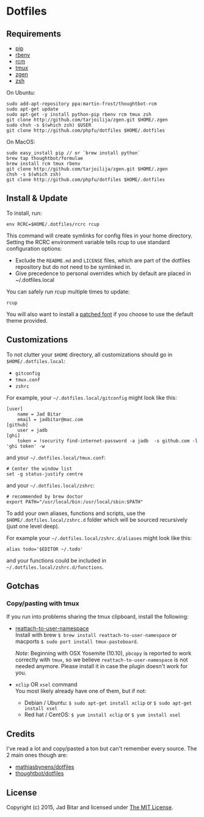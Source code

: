 # Dotfiles

## Requirements

* [pip](https://pip.pypa.io/en/stable/installing/)
* [rbenv](https://github.com/sstephenson/rbenv#homebrew-on-mac-os-x)
* [rcm](https://github.com/thoughtbot/rcm#installation)
* [tmux](https://tmux.github.io/)
* [zgen](https://github.com/tarjoilija/zgen)
* [zsh](http://www.zsh.org/)

On Ubuntu:

```
sudo add-apt-repository ppa:martin-frost/thoughtbot-rcm
sudo apt-get update
sudo apt-get -y install python-pip rbenv rcm tmux zsh
git clone http://github.com/tarjoilija/zgen.git $HOME/.zgen
sudo chsh -s $(which zsh) $USER
git clone http://github.com/phpfu/dotfiles $HOME/.dotfiles
```

On MacOS:

```
sudo easy_install pip // or `brew install python`
brew tap thoughtbot/formulae
brew install rcm tmux rbenv
git clone http://github.com/tarjoilija/zgen.git $HOME/.zgen
chsh -s $(which zsh)
git clone http://github.com/phpfu/dotfiles $HOME/.dotfiles
```

## Install & Update

To install, run:

```
env RCRC=$HOME/.dotfiles/rcrc rcup
```

This command will create symlinks for config files in your home directory. Setting the RCRC environment 
variable tells rcup to use standard configuration options:

* Exclude the `README.md` and `LICENSE` files, which are part of the dotfiles repository but do not need 
to be symlinked in. 
* Give precedence to personal overrides which by default are placed in ~/.dotfiles.local

You can safely run rcup multiple times to update:

```
rcup
```

You will also want to install a [patched font](https://github.com/arialdomartini/oh-my-git#the-font)
if you choose to use the default theme provided.

## Customizations

To not clutter your `$HOME` directory, all customizations should go in `$HOME/.dotfiles.local`:

* `gitconfig`
* `tmux.conf`
* `zshrc`

For example, your `~/.dotfiles.local/gitconfig` might look like this:

```
[user]
	name = Jad Bitar
	email = jadbitar@mac.com
[github]
	user = jadb
[ghi]
	token = !security find-internet-password -a jadb  -s github.com -l 'ghi token' -w
```

and your `~/.dotfiles.local/tmux.conf`:

```
# Center the window list
set -g status-justify centre
```

and your `~/.dotfiles.local/zshrc`:

```
# recommended by brew doctor
export PATH="/usr/local/bin:/usr/local/sbin:$PATH"
```

To add your own aliases, functions and scripts, use the `$HOME/.dotfiles.local/zshrc.d` folder which will
be sourced recursively (just one level deep).

For example your `~/.dotfiles.local/zshrc.d/aliases` might look like this:

```
alias todo='$EDITOR ~/.todo'
```

and your functions could be included in `~/.dotfiles.local/zshrc.d/functions`.

## Gotchas

### Copy/pasting with tmux

If you run into problems sharing the tmux clipboard, install the following:

- [reattach-to-user-namespace](https://github.com/ChrisJohnsen/tmux-MacOSX-pasteboard)<br/>
  Install with brew `$ brew install reattach-to-user-namespace` or
  macports `$ sudo port install tmux-pasteboard`.

  *Note*: Beginning with OSX Yosemite (10.10), `pbcopy` is reported to work
  correctly with `tmux`, so we believe `reattach-to-user-namespace` is not
  needed anymore. Please install it in case the plugin doesn't work for you.

- `xclip` OR `xsel` command<br/>
  You most likely already have one of them, but if not:
  - Debian / Ubuntu: `$ sudo apt-get install xclip` or `$ sudo apt-get install xsel`
  - Red hat / CentOS: `$ yum install xclip` or `$ yum install xsel`

## Credits

I've read a lot and copy/pasted a ton but can't remember every source. The 2 main ones though are:

* [mathiasbynens/dotfiles](https://github.com/mathiasbynens/dotfiles)
* [thoughtbot/dotfiles](https://github.com/thoughtbot/dotfiles)

## License

Copyright (c) 2015, Jad Bitar and licensed under [The MIT License](https://github.com/jadb/dotfiles/blob/master/LICENSE).
